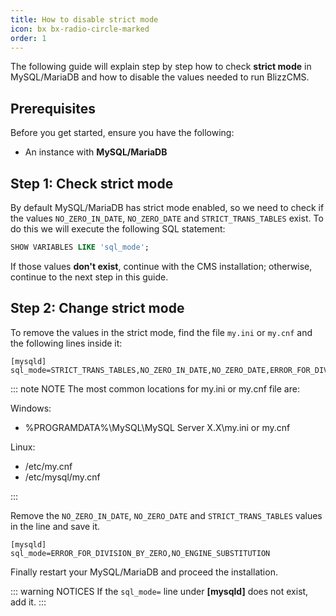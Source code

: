```yaml
---
title: How to disable strict mode
icon: bx bx-radio-circle-marked
order: 1
---
```


The following guide will explain step by step how to check **strict mode** in MySQL/MariaDB and how to disable the values needed to run BlizzCMS.

## Prerequisites

Before you get started, ensure you have the following:

- An instance with **MySQL/MariaDB**

## Step 1: Check strict mode

By default MySQL/MariaDB has strict mode enabled, so we need to check if the values `NO_ZERO_IN_DATE`, `NO_ZERO_DATE` and `STRICT_TRANS_TABLES` exist. To do this we will execute the following SQL statement:

```sql
SHOW VARIABLES LIKE 'sql_mode';
```

If those values **don't exist**, continue with the CMS installation; otherwise, continue to the next step in this guide.

## Step 2: Change strict mode

To remove the values in the strict mode, find the file `my.ini` or `my.cnf` and the following lines inside it:

```
[mysqld]
sql_mode=STRICT_TRANS_TABLES,NO_ZERO_IN_DATE,NO_ZERO_DATE,ERROR_FOR_DIVISION_BY_ZERO,NO_ENGINE_SUBSTITUTION
```

::: note NOTE
The most common locations for my.ini or my.cnf file are:

Windows:

- %PROGRAMDATA%\MySQL\MySQL Server X.X\my.ini or my.cnf

Linux:

- /etc/my.cnf
- /etc/mysql/my.cnf

:::

Remove the `NO_ZERO_IN_DATE`, `NO_ZERO_DATE` and `STRICT_TRANS_TABLES` values in the line and save it.

```
[mysqld]
sql_mode=ERROR_FOR_DIVISION_BY_ZERO,NO_ENGINE_SUBSTITUTION
```

Finally restart your MySQL/MariaDB and proceed the installation.

::: warning NOTICES
If the `sql_mode=` line under **[mysqld]** does not exist, add it.
:::
